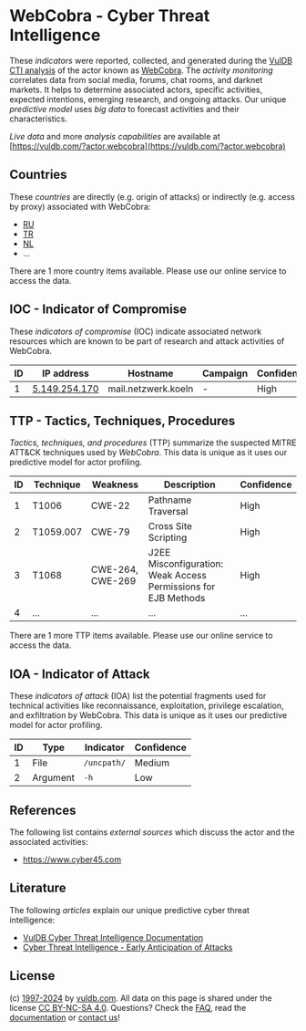 # WebCobra - Cyber Threat Intelligence

These _indicators_ were reported, collected, and generated during the [VulDB CTI analysis](https://vuldb.com/?kb.cti) of the actor known as [WebCobra](https://vuldb.com/?actor.webcobra). The _activity monitoring_ correlates data from social media, forums, chat rooms, and darknet markets. It helps to determine associated actors, specific activities, expected intentions, emerging research, and ongoing attacks. Our unique _predictive model_ uses _big data_ to forecast activities and their characteristics.

_Live data_ and more _analysis capabilities_ are available at [https://vuldb.com/?actor.webcobra](https://vuldb.com/?actor.webcobra)

## Countries

These _countries_ are directly (e.g. origin of attacks) or indirectly (e.g. access by proxy) associated with WebCobra:

* [RU](https://vuldb.com/?country.ru)
* [TR](https://vuldb.com/?country.tr)
* [NL](https://vuldb.com/?country.nl)
* ...

There are 1 more country items available. Please use our online service to access the data.

## IOC - Indicator of Compromise

These _indicators of compromise_ (IOC) indicate associated network resources which are known to be part of research and attack activities of WebCobra.

ID | IP address | Hostname | Campaign | Confidence
-- | ---------- | -------- | -------- | ----------
1 | [5.149.254.170](https://vuldb.com/?ip.5.149.254.170) | mail.netzwerk.koeln | - | High

## TTP - Tactics, Techniques, Procedures

_Tactics, techniques, and procedures_ (TTP) summarize the suspected MITRE ATT&CK techniques used by _WebCobra_. This data is unique as it uses our predictive model for actor profiling.

ID | Technique | Weakness | Description | Confidence
-- | --------- | -------- | ----------- | ----------
1 | T1006 | CWE-22 | Pathname Traversal | High
2 | T1059.007 | CWE-79 | Cross Site Scripting | High
3 | T1068 | CWE-264, CWE-269 | J2EE Misconfiguration: Weak Access Permissions for EJB Methods | High
4 | ... | ... | ... | ...

There are 1 more TTP items available. Please use our online service to access the data.

## IOA - Indicator of Attack

These _indicators of attack_ (IOA) list the potential fragments used for technical activities like reconnaissance, exploitation, privilege escalation, and exfiltration by WebCobra. This data is unique as it uses our predictive model for actor profiling.

ID | Type | Indicator | Confidence
-- | ---- | --------- | ----------
1 | File | `/uncpath/` | Medium
2 | Argument | `-h` | Low

## References

The following list contains _external sources_ which discuss the actor and the associated activities:

* https://www.cyber45.com

## Literature

The following _articles_ explain our unique predictive cyber threat intelligence:

* [VulDB Cyber Threat Intelligence Documentation](https://vuldb.com/?kb.cti)
* [Cyber Threat Intelligence - Early Anticipation of Attacks](https://www.scip.ch/en/?labs.20201022)

## License

(c) [1997-2024](https://vuldb.com/?kb.changelog) by [vuldb.com](https://vuldb.com/?kb.about). All data on this page is shared under the license [CC BY-NC-SA 4.0](https://creativecommons.org/licenses/by-nc-sa/4.0/). Questions? Check the [FAQ](https://vuldb.com/?kb.faq), read the [documentation](https://vuldb.com/?kb) or [contact us](https://vuldb.com/?contact)!
